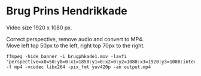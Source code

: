 # Brug Prins Hendrikkade

Video size 1920 x 1080 px.

Correct perspective, remove audio and convert to MP4.<br>
Move left top 50px to the left, right top 70px to the right.

```
ffmpeg -hide_banner -i brugphkade1.mov -lavfi "perspective=x0=50:y0=0:x1=1850:y1=0:x2=0:y2=1080:x3=1920:y3=1080:interpolation=linear" -f mp4 -vcodec libx264 -pix_fmt yuv420p -an output.mp4
```